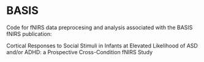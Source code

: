 # BASIS
Code for fNIRS data preprocesing and analysis associated with the BASIS fNIRS publication:

Cortical Responses to Social Stimuli in Infants at Elevated Likelihood of ASD and/or ADHD: a Prospective Cross-Condition fNIRS Study

